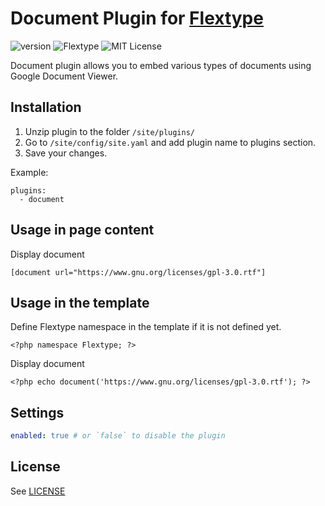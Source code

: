 # Document Plugin for [Flextype](http://flextype.org/)
![version](https://img.shields.io/badge/version-1.0.0-brightgreen.svg?style=flat-square)
![Flextype](https://img.shields.io/badge/Flextype-0.x-green.svg?style=flat-square)
![MIT License](https://img.shields.io/badge/license-MIT-blue.svg?style=flat-square)

Document plugin allows you to embed various types of documents using Google Document Viewer.

## Installation
1. Unzip plugin to the folder `/site/plugins/`
2. Go to `/site/config/site.yaml` and add plugin name to plugins section.
3. Save your changes.

Example:
```
plugins:
  - document
```

## Usage in page content

Display document
```
[document url="https://www.gnu.org/licenses/gpl-3.0.rtf"]
```

## Usage in the template

Define Flextype namespace in the template if it is not defined yet.
```
<?php namespace Flextype; ?>
```

Display document
```
<?php echo document('https://www.gnu.org/licenses/gpl-3.0.rtf'); ?>
```

## Settings

```yaml
enabled: true # or `false` to disable the plugin
```

## License
See [LICENSE](https://github.com/flextype-plugins/document/blob/master/LICENSE)
